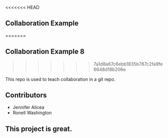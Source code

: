 
<<<<<<< HEAD
## Collaboration Example 
=======
## Collaboration Example 8
>>>>>>> 7a1d8a67c6ebb1835b787c2fa9fe6648d18b206e

This repo is used to teach collaboration in a git repo.

## Contributors
* Jennifer Alicea
* Ronell Washington


## This project is great.
